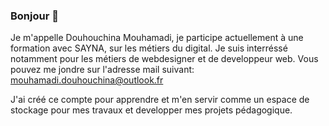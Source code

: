 ### Bonjour 👋
Je m'appelle Douhouchina Mouhamadi, je participe actuellement à une formation avec SAYNA, sur les métiers du digital.
Je suis interréssé notamment pour les métiers de webdesigner et de developpeur web.
Vous pouvez me jondre sur l'adresse mail suivant: mouhamadi.douhouchina@outlook.fr

J'ai créé ce compte pour apprendre et m'en servir comme un espace de stockage pour mes travaux et developper mes projets pédagogique.

